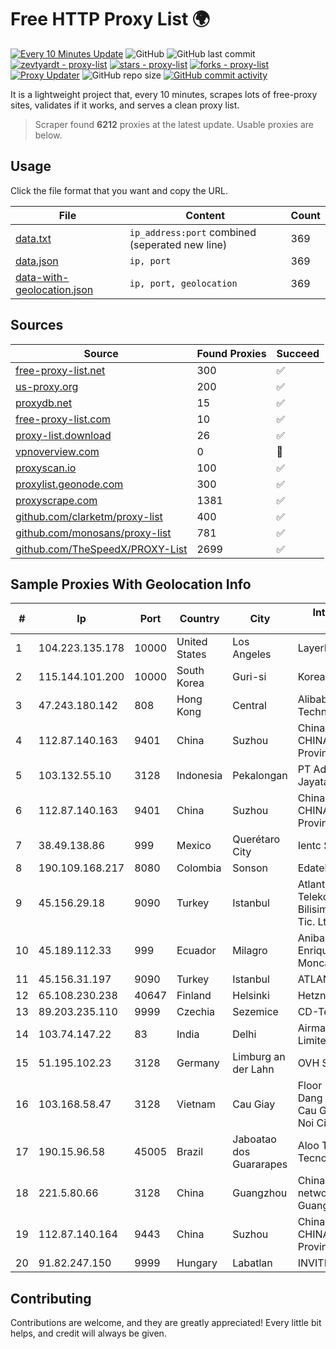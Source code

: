 
# Free HTTP Proxy List 🌍

[![Every 10 Minutes Update](https://github.com/mertguvencli/http-proxy-list/actions/workflows/main.yml/badge.svg?branch=main)](https://github.com/mertguvencli/http-proxy-list/actions/workflows/main.yml)
![GitHub](https://img.shields.io/github/license/mertguvencli/http-proxy-list)
![GitHub last commit](https://img.shields.io/github/last-commit/mertguvencli/http-proxy-list)
[![zevtyardt - proxy-list](https://img.shields.io/static/v1?label=zevtyardt&message=proxy-list&color=blue&logo=github)](https://github.com/zevtyardt/proxy-list "Go to GitHub repo")
[![stars - proxy-list](https://img.shields.io/github/stars/zevtyardt/proxy-list?style=social)](https://github.com/zevtyardt/proxy-list)
[![forks - proxy-list](https://img.shields.io/github/forks/zevtyardt/proxy-list?style=social)](https://github.com/zevtyardt/proxy-list)
[![Proxy Updater](https://github.com/zevtyardt/proxy-list/workflows/Proxy%20Updater/badge.svg)](https://github.com/zevtyardt/proxy-list/actions?query=workflow:"Proxy+Updater")
![GitHub repo size](https://img.shields.io/github/repo-size/zevtyardt/proxy-list)
[![GitHub commit activity](https://img.shields.io/github/commit-activity/m/zevtyardt/proxy-list?logo=commits)](https://github.com/zevtyardt/proxy-list/commits/main)

It is a lightweight project that, every 10 minutes, scrapes lots of free-proxy sites, validates if it works, and serves a clean proxy list.

> Scraper found **6212** proxies at the latest update. Usable proxies are below.

## Usage

Click the file format that you want and copy the URL.

|File|Content|Count|
|----|-------|-----|
|[data.txt](https://raw.githubusercontent.com/mertguvencli/http-proxy-list/main/proxy-list/data.txt)|`ip_address:port` combined (seperated new line)|369|
|[data.json](https://raw.githubusercontent.com/mertguvencli/http-proxy-list/main/proxy-list/data.json)|`ip, port`|369|
|[data-with-geolocation.json](https://raw.githubusercontent.com/mertguvencli/http-proxy-list/main/proxy-list/data-with-geolocation.json)|`ip, port, geolocation`|369|

## Sources

|Source|Found Proxies|Succeed|
|------|-------------|-------|
|[free-proxy-list.net](https://free-proxy-list.net)|300|✅|
|[us-proxy.org](https://www.us-proxy.org)|200|✅|
|[proxydb.net](http://proxydb.net)|15|✅|
|[free-proxy-list.com](https://free-proxy-list.com/?page=&port=&type%5B%5D=http&type%5B%5D=https&up_time=0&search=Search)|10|✅|
|[proxy-list.download](https://www.proxy-list.download/HTTP)|26|✅|
|[vpnoverview.com](https://vpnoverview.com/privacy/anonymous-browsing/free-proxy-servers)|0|🚫|
|[proxyscan.io](https://www.proxyscan.io)|100|✅|
|[proxylist.geonode.com](https://proxylist.geonode.com/api/proxy-list?limit=300&page=1&sort_by=lastChecked&sort_type=desc&protocols=http,https)|300|✅|
|[proxyscrape.com](https://api.proxyscrape.com/v2/?request=displayproxies&protocol=http&timeout=10000&country=all&ssl=all&anonymity=all)|1381|✅|
|[github.com/clarketm/proxy-list](https://raw.githubusercontent.com/clarketm/proxy-list/master/proxy-list-raw.txt)|400|✅|
|[github.com/monosans/proxy-list](https://raw.githubusercontent.com/monosans/proxy-list/main/proxies/http.txt)|781|✅|
|[github.com/TheSpeedX/PROXY-List](https://raw.githubusercontent.com/TheSpeedX/PROXY-List/master/http.txt)|2699|✅|


## Sample Proxies With Geolocation Info

|#|Ip|Port|Country|City|Internet Service Provider|
|-|--|----|-------|----|-------------------------|
|1|104.223.135.178|10000|United States|Los Angeles|LayerHost|
|2|115.144.101.200|10000|South Korea|Guri-si|Korea Telecom|
|3|47.243.180.142|808|Hong Kong|Central|Alibaba (US) Technology Co., Ltd.|
|4|112.87.140.163|9401|China|Suzhou|China Unicom CHINA169 Jiangsu Province Network|
|5|103.132.55.10|3128|Indonesia|Pekalongan|PT Adeaksa Indo Jayatama|
|6|112.87.140.163|9401|China|Suzhou|China Unicom CHINA169 Jiangsu Province Network|
|7|38.49.138.86|999|Mexico|Querétaro City|Ientc S De RL De CV|
|8|190.109.168.217|8080|Colombia|Sonson|Edatel S.a. E.S.P|
|9|45.156.29.18|9090|Turkey|Istanbul|Atlantis Telekomunikasyon Bilisim Hizmetleri San. Tic. Ltd|
|10|45.189.112.33|999|Ecuador|Milagro|Anibal Humberto Enriquez Moncayo(Comunicate)|
|11|45.156.31.197|9090|Turkey|Istanbul|ATLANTIS|
|12|65.108.230.238|40647|Finland|Helsinki|Hetzner Online GmbH|
|13|89.203.235.110|9999|Czechia|Sezemice|CD-Telematika|
|14|103.74.147.22|83|India|Delhi|Airmax Internet Private Limited|
|15|51.195.102.23|3128|Germany|Limburg an der Lahn|OVH SAS|
|16|103.168.58.47|3128|Vietnam|Cau Giay|Floor 5, 255 Tran Dang Ninh, Dich Vong, Cau Giay District, Ha Noi City|
|17|190.15.96.58|45005|Brazil|Jaboatao dos Guararapes|Aloo Telecom - FSF Tecnologia SA|
|18|221.5.80.66|3128|China|Guangzhou|China Unicom  IP network China169 Guangdong province|
|19|112.87.140.164|9443|China|Suzhou|China Unicom CHINA169 Jiangsu Province Network|
|20|91.82.247.150|9999|Hungary|Labatlan|INVITEL Zrt.|



## Contributing

Contributions are welcome, and they are greatly appreciated! Every
little bit helps, and credit will always be given.

